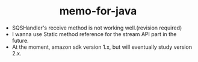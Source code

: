 <h1 align="center">memo-for-java</h1>


- SQSHandler's receive method is not working well.(revision required)
- I wanna use Static method reference for the stream API part in the future.
- At the moment, amazon sdk version 1.x, but will eventually study version 2.x.